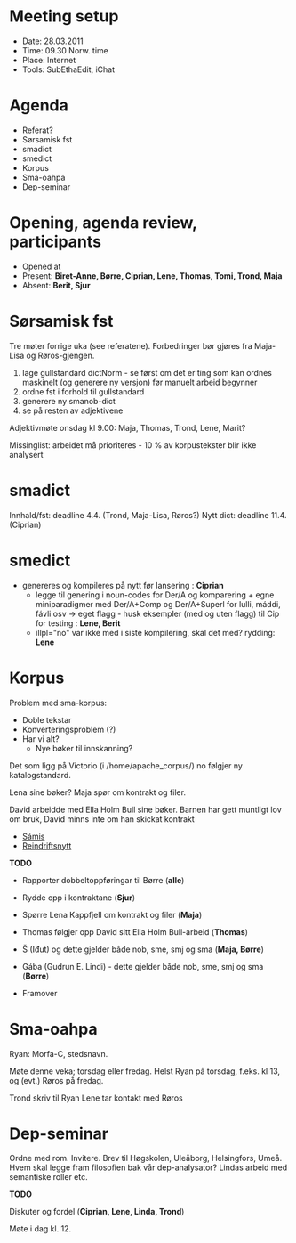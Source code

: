 # Meeting setup

* Date: 28.03.2011
* Time: 09.30 Norw. time
* Place: Internet
* Tools: SubEthaEdit, iChat

# Agenda
* Referat?
* Sørsamisk fst
* smadict
* smedict
* Korpus
* Sma-oahpa
* Dep-seminar

# Opening, agenda review, participants

* Opened at
* Present: **Biret-Anne, Børre, Ciprian, Lene, Thomas, Tomi, Trond, Maja**
* Absent: **Berit, Sjur**

# Sørsamisk fst
Tre møter forrige uka (see referatene).
Forbedringer bør gjøres fra Maja-Lisa og Røros-gjengen.

1. lage gullstandard dictNorm - se først om det er ting som kan ordnes
  maskinelt (og generere ny versjon) før manuelt arbeid begynner
1. ordne fst i forhold til gullstandard
1. generere ny smanob-dict
1. se på resten av adjektivene

Adjektivmøte onsdag kl 9.00: Maja, Thomas, Trond, Lene, Marit?

Missinglist: arbeidet må prioriteres - 10 % av korpustekster blir ikke
analysert

# smadict
Innhald/fst: deadline 4.4. (Trond, Maja-Lisa, Røros?)
Nytt dict: deadline 11.4. (Ciprian)

# smedict
* genereres og kompileres på nytt før lansering : **Ciprian**
    - legge til genering i noun-codes for Der/A og komparering + egne
   miniparadigmer med Der/A+Comp og Der/A+Superl for lulli, máddi,
   fávli osv -> eget flagg - husk eksempler (med og uten flagg) til
   Cip for testing : **Lene, Berit**
    - illpl="no" var ikke med i siste kompilering, skal det med? rydding: **Lene**

# Korpus

Problem med sma-korpus:
* Doble tekstar
* Konverteringsproblem (?)
* Har vi alt?
    - Nye bøker til innskanning?

Det som ligg på Victorio (i /home/apache_corpus/) no følgjer ny katalogstandard.

Lena sine bøker? Maja spør om kontrakt og filer.

David arbeidde med Ella Holm Bull sine bøker. Barnen har gett
muntligt lov om bruk, David minns inte om han skickat kontrakt

* [Sámis](http://www.calliidlagadus.org/web/index.php?buotgirjjit=54&giella1=sam)
* [Reindriftsnytt](http://www.reindrift.no/?id=632&subid=0)

**TODO**
* Rapporter dobbeltoppføringar til Børre (**alle**)
* Rydde opp i kontraktane (**Sjur**)
* Spørre Lena Kappfjell om kontrakt og filer (**Maja**)
* Thomas følgjer opp David sitt Ella Holm Bull-arbeid (**Thomas**)
* Š (Iđut) og dette gjelder både nob, sme, smj og sma (**Maja, Børre**)
* Gába (Gudrun E. Lindi) - dette gjelder både nob, sme, smj og sma (**Børre**)

* Framover

# Sma-oahpa
Ryan: Morfa-C, stedsnavn.

Møte denne veka; torsdag eller fredag.
Helst Ryan på torsdag, f.eks. kl 13,  og (evt.) Røros på fredag.

Trond skriv til Ryan
Lene tar kontakt med Røros

# Dep-seminar

Ordne med rom.
Invitere. Brev til Høgskolen, Uleåborg, Helsingfors, Umeå.
Hvem skal legge fram filosofien bak vår dep-analysator?
Lindas arbeid med semantiske roller etc.

**TODO**

Diskuter og fordel (**Ciprian, Lene, Linda, Trond**)

Møte i dag kl. 12.
